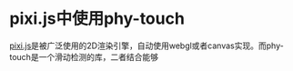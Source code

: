 # pixi.js中使用phy-touch

[pixi.js](https://github.com/pixijs/pixi.js)是被广泛使用的2D渲染引擎，自动使用webgl或者canvas实现。而phy-touch是一个滑动检测的库，二者结合能够
